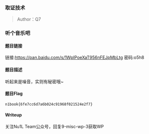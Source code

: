 ### 取证技术
> Author：Q7

### 听个音乐吧

#### 题目链接

链接:https://pan.baidu.com/s/1WpIPoeXaT956nFEJpMbLtg  密码:o5h8

#### 题目描述

听起来是噪音，实则有秘密哦~

#### 题目Flag

`n1book{6fe7cc6d7a6b024c91968f021524e2f7}`

#### Writeup

关注Nu1L Team公众号，回复9-misc-wp-3获取WP